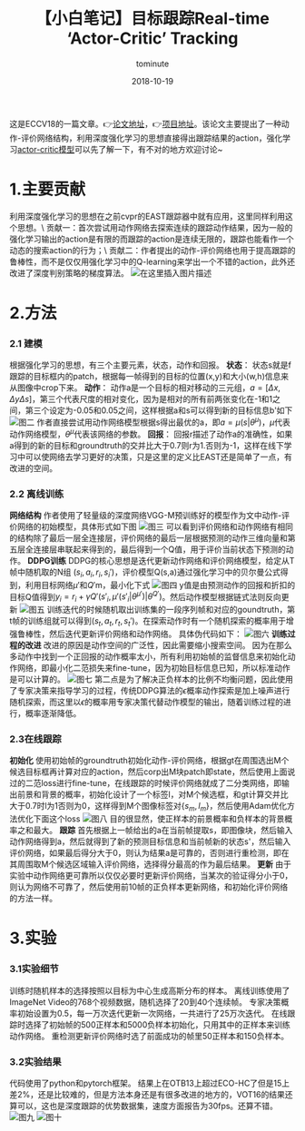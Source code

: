 ﻿---
layout:     post
title:      【小白笔记】目标跟踪Real-time ‘Actor-Critic’ Tracking
date:       2018-10-19
author:     tominute
header-img: img/home-bg-o.jpg
catalog: true
tags:
    - Tracking
---
这是ECCV18的一篇文章。👉[论文地址](http://openaccess.thecvf.com/content_ECCV_2018/papers/Boyu_Chen_Real-time_Actor-Critic_Tracking_ECCV_2018_paper.pdf)，👉[项目地址](https://github.com/bychen515/ACT)。该论文主要提出了一种动作-评价网络结构，利用深度强化学习的思想直接得出跟踪结果的action，强化学习[actor-critic模型](https://blog.csdn.net/zong596568821xp/article/details/78021440?utm_source=blogxgwz1)可以先了解一下，有不对的地方欢迎讨论~
# 1.主要贡献 
利用深度强化学习的思想在之前cvpr的EAST跟踪器中就有应用，这里同样利用这个思想。\\
贡献一：首次尝试用动作网络去探索连续的跟踪动作结果，因为一般的强化学习输出的action是有限的而跟踪的action是连续无限的，跟踪也能看作一个动态的搜索action的行为；\\
贡献二：作者提出的动作-评价网络也用于提高跟踪的鲁棒性，而不是仅仅用强化学习中的Q-learning来学出一个不错的action，此外还改进了深度判别策略的梯度算法。
![在这里插入图片描述](/img/20181019/t1.jpg)
# 2.方法
### 2.1 建模
根据强化学习的思想，有三个主要元素，状态，动作和回报。
**状态**：
状态s就是f跟踪的目标框内的patch，根据每一帧得到的目标的位置(x,y)和大小(w,h)信息来从图像中crop下来。
**动作**：
动作a是一个目标的相对移动的三元组，$a=[\Delta x, \Delta y \Delta s]$，第三个代表尺度的相对变化，因为是相对的所有前两张变化在-1和1之间，第三个设定为-0.05和0.05之间，这样根据a和s可以得到新的目标信息b'如下
![图二](/img/20181019/t2.jpg)
作者直接尝试用动作网络模型根据s得出最优的a，即$a=\mu (s|\theta^\mu)$，$\mu$代表动作网络模型，$\theta^\mu$代表该网络的参数。
**回报**：
回报r描述了动作a的准确性，如果a得到的新的目标和groundtruth的交并比大于0.7则r为1.否则为-1，这样在线下学习中可以使网络去学习更好的决策，只是这里的定义比EAST还是简单了一点，有改进的空间。
### 2.2 离线训练
**网络结构**
作者使用了轻量级的深度网络VGG-M预训练好的模型作为文中动作-评价网络的初始模型，具体形式如下图
![图三](/img/20181019/t3.jpg)
可以看到评价网络和动作网络有相同的结构除了最后一层全连接层，评价网络的最后一层根据预测的动作三维向量和第五层全连接层串联起来得到的，最后得到一个Q值，用于评价当前状态下预测的动作。
**DDPG训练**
DDPG的核心思想是迭代更新动作网络和评价网络模型，给定从T帧中随机取的N组 $(s_i,a_i,r_i,s_i')$，评价模型Q(s,a)通过强化学习中的贝尔曼公式得到，利用目标网络$\mu'$和$Q'$m，最小化下式
![图四](/img/20181019/t4.jpg)
y值是由预测动作的回报和折扣的目标Q值得到$y_i=r_i+\gamma Q'(s'_i,\mu'(s'_i|\theta^{\mu'})|\theta^{Q'})$。然后动作模型根据链式法则反向更新
![图五](/img/20181019/t5.jpg)
训练迭代的时候随机取出训练集的一段序列帧和对应的goundtruth，第t帧的训练组就可以得到$(s_t,a_t,r_t,s_t')$。在探索动作时有一个随机探索的概率用于增强鲁棒性，然后迭代更新评价网络和动作网络。
具体伪代码如下：
![图六](/img/20181019/t6.jpg)
**训练过程的改进**
改进的原因是动作空间的广泛性，因此需要缩小搜索空间。
因为在那么多动作中找到一个正回报的动作概率太小，所有利用初始帧的监督信息来初始化动作网络，即最小化二范损失来fine-tune，因为初始目标信息已知，所以标准动作是可以计算的。
![图七](/img/20181019/t7.jpg)
第二点是为了解决正负样本的比例不均衡问题，因此使用了专家决策来指导学习的过程，传统DDPG算法的$\epsilon$概率动作探索是加上噪声进行随机探索，而这里以$\epsilon$的概率用专家决策代替动作模型的输出，随着训练过程的进行，概率逐渐降低。

### 2.3在线跟踪
**初始化**
使用初始帧的groundtruth初始化动作-评价网络，根据gt在周围选出M个候选目标框再计算对应的action，然后corp出M块patch即state，然后使用上面说过的二范loss进行fine-tune，在线跟踪的时候评价网络就成了二分类网络，即输出前景和背景的概率，初始化设计了一个标签l，对M个候选框，和gt计算交并比大于0.7时l为1否则为0，这样得到M个图像标签对{$s_m,l_m$}，然后使用Adam优化方法优化下面这个loss
![图八](/img/20181019/t8.jpg)
目的很显然，使正样本的前景概率和负样本的背景概率之和最大。
**跟踪**
首先根据上一帧给出的a在当前帧提取s，即图像块，然后输入动作网络得到a，然后就得到了新的预测目标信息和当前帧新的状态s'，然后输入评价网络，如果最后得分大于0，则认为结果a是可靠的，否则进行重检测，即在其周围取M个候选区域输入评价网络，选择得分最高的作为最后结果。
**更新**
由于实验中动作网络更可靠所以仅仅必要时更新评价网络，当某次的验证得分小于0，则认为网络不可靠了，然后使用前10帧的正负样本更新网络，和初始化评价网络的方法一样。

# 3.实验
### 3.1实验细节
训练时随机样本的选择按照以目标为中心生成高斯分布的样本。
离线训练使用了ImageNet Video的768个视频数据，随机选择了20到40个连续帧。
专家决策概率初始设置为0.5，每一万次迭代更新一次网络，一共进行了25万次迭代。
在线跟踪时选择了初始帧的500正样本和5000负样本初始化，只用其中的正样本来训练动作网络。
重检测更新评价网络时选了前面成功的帧里50正样本和150负样本。
### 3.2实验结果
代码使用了python和pytorch框架。
结果上在OTB13上超过ECO-HC了但是15上差2%，还是比较难的，但是方法本身还是有很多改进的地方的，VOT16的结果还算可以，这也是深度跟踪的优势数据集，速度方面报告为30fps。还算不错。
![图九](/img/20181019/t9.jpg)
![图十](/img/20181019/t10.jpg)
